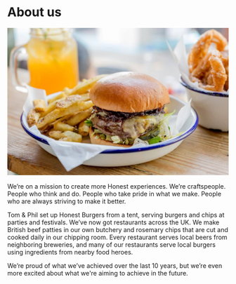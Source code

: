# About us
![Just being Honest](honest.jpg)

We’re on a mission to create more Honest experiences. We’re craftspeople. People who think and do. People who take pride in what we make. People who are always striving to make it better.

Tom & Phil set up Honest Burgers from a tent, serving burgers and chips at parties and festivals. We’ve now got restaurants across the UK. We make British beef patties in our own butchery and rosemary chips that are cut and cooked daily in our chipping room. Every restaurant serves local beers from neighboring breweries, and many of our restaurants serve local burgers using ingredients from nearby food heroes. 

We’re proud of what we’ve achieved over the last 10 years, but we’re even more excited about what we're aiming to achieve in the future.